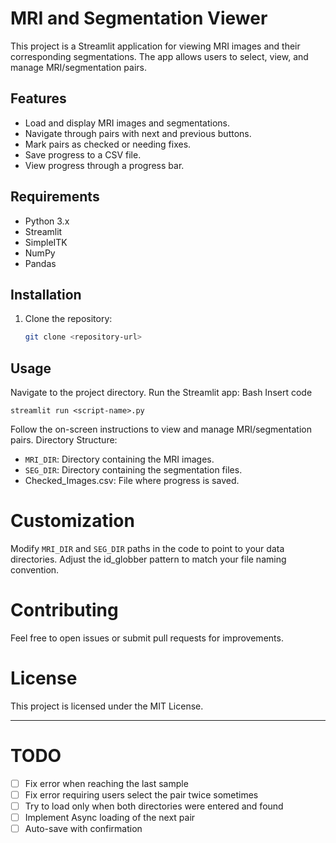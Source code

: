 # MRI and Segmentation Viewer

This project is a Streamlit application for viewing MRI images and their corresponding segmentations. The app allows users to select, view, and manage MRI/segmentation pairs.

## Features

- Load and display MRI images and segmentations.
- Navigate through pairs with next and previous buttons.
- Mark pairs as checked or needing fixes.
- Save progress to a CSV file.
- View progress through a progress bar.

## Requirements

- Python 3.x
- Streamlit
- SimpleITK
- NumPy
- Pandas

## Installation

1. Clone the repository:
   ```bash
   git clone <repository-url>

## Usage
Navigate to the project directory.
Run the Streamlit app:
Bash
Insert code

```
streamlit run <script-name>.py
```
Follow the on-screen instructions to view and manage MRI/segmentation pairs.
Directory Structure:

- `MRI_DIR`: Directory containing the MRI images.
- `SEG_DIR`: Directory containing the segmentation files.
- Checked_Images.csv: File where progress is saved.
# Customization

Modify `MRI_DIR` and `SEG_DIR` paths in the code to point to your data directories.
Adjust the id_globber pattern to match your file naming convention.

# Contributing

Feel free to open issues or submit pull requests for improvements.

# License

This project is licensed under the MIT License.

---

# TODO

- [ ] Fix error when reaching the last sample
- [ ] Fix error requiring users select the pair twice sometimes
- [ ] Try to load only when both directories were entered and found
- [ ] Implement Async loading of the next pair
- [ ] Auto-save with confirmation